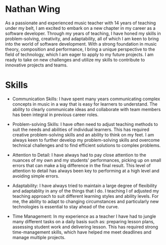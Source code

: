 # Nathan Wing



As a passionate and experienced music teacher with 14 years of teaching under my belt, I am excited to embark on a new chapter in my career as a software developer. Through my years of teaching, I have honed my skills in problem-solving, creativity, and adaptability, all of which I am keen to bring into the world of software development. With a strong foundation in music theory, composition and performance, I bring a unique perspective to the field of technology, which I am eager to apply to my future projects. I am ready to take on new challenges and utilize my skills to contribute to innovative projects and teams.  



# Skills 

* Communication Skills: I have spent many years communicating complex concepts in music in a way that is easy for learners to understand. The ability to clearly communicate ideas and collaborate with team members has been integral in previous career roles.

* Problem-solving Skills: I have often need to adjust teaching methods to suit the needs and abilities of individual learners. This has required creative problem-solving skills and an ability to think on my feet. I am always keen to further develop my problem-solving skills and overcome technical challenges and to find efficient solutions to complex problems.

* Attention to Detail: I have always had to pay close attention to the nuances of my own and my students' performances, picking up on small errors that can make a big difference in the final result. This level of attention to detail has always been key to performing at a high level and avoiding simple errors.

* Adaptability: I have always tried to maintain a large degree of flexibility and adaptablity in any of the things that I do. I teaching I of adjusted my teaching approach to suit different learning styles and ability levels. For me, the ability to adapt to changing circumstances and particularly new technologies is essential to stay ahead of the curve.

* Time Management: In my experience as a teacher I have had to jungle many different tasks on a daily basis such as: preparing lesson plans, assessing student work and delivering lesson. This has required strong time-management skills, which have helped me meet deadlines and manage multiple projects.
